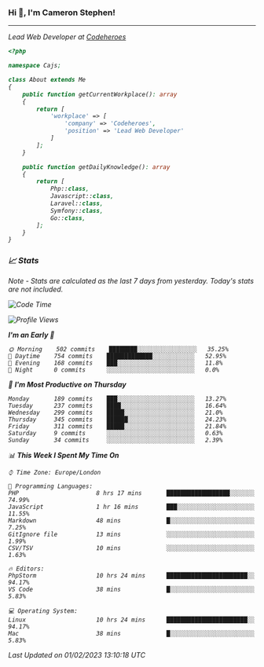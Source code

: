 ### Hi 👋, I'm Cameron Stephen!
<hr>
<p><em>Lead Web Developer at <a href="https://codeheroes.co.uk">Codeheroes</a></p>


```php
<?php

namespace Cajs;

class About extends Me
{
    public function getCurrentWorkplace(): array
    {
        return [
            'workplace' => [
                'company' => 'Codeheroes',
                'position' => 'Lead Web Developer'
            ]
        ];
    }

    public function getDailyKnowledge(): array
    {
        return [
            Php::class,
            Javascript::class,
            Laravel::class,
            Symfony::class,
            Go::class,
        ];
    }
}
```

### 📈 Stats
<p><em>Note - Stats are calculated as the last 7 days from yesterday. Today's stats are not included.</em></p>


<!--START_SECTION:waka-->
![Code Time](http://img.shields.io/badge/Code%20Time-3%2C250%20hrs%2043%20mins-blue)

![Profile Views](http://img.shields.io/badge/Profile%20Views-3-blue)

**I'm an Early 🐤** 

```text
🌞 Morning    502 commits    ████████░░░░░░░░░░░░░░░░░   35.25% 
🌆 Daytime    754 commits    █████████████░░░░░░░░░░░░   52.95% 
🌃 Evening    168 commits    ███░░░░░░░░░░░░░░░░░░░░░░   11.8% 
🌙 Night      0 commits      ░░░░░░░░░░░░░░░░░░░░░░░░░   0.0%

```
📅 **I'm Most Productive on Thursday** 

```text
Monday       189 commits    ███░░░░░░░░░░░░░░░░░░░░░░   13.27% 
Tuesday      237 commits    ████░░░░░░░░░░░░░░░░░░░░░   16.64% 
Wednesday    299 commits    █████░░░░░░░░░░░░░░░░░░░░   21.0% 
Thursday     345 commits    ██████░░░░░░░░░░░░░░░░░░░   24.23% 
Friday       311 commits    █████░░░░░░░░░░░░░░░░░░░░   21.84% 
Saturday     9 commits      ░░░░░░░░░░░░░░░░░░░░░░░░░   0.63% 
Sunday       34 commits     ░░░░░░░░░░░░░░░░░░░░░░░░░   2.39%

```


📊 **This Week I Spent My Time On** 

```text
⌚︎ Time Zone: Europe/London

💬 Programming Languages: 
PHP                      8 hrs 17 mins       ██████████████████░░░░░░░   74.99% 
JavaScript               1 hr 16 mins        ███░░░░░░░░░░░░░░░░░░░░░░   11.55% 
Markdown                 48 mins             █░░░░░░░░░░░░░░░░░░░░░░░░   7.25% 
GitIgnore file           13 mins             ░░░░░░░░░░░░░░░░░░░░░░░░░   1.99% 
CSV/TSV                  10 mins             ░░░░░░░░░░░░░░░░░░░░░░░░░   1.63%

🔥 Editors: 
PhpStorm                 10 hrs 24 mins      ███████████████████████░░   94.17% 
VS Code                  38 mins             █░░░░░░░░░░░░░░░░░░░░░░░░   5.83%

💻 Operating System: 
Linux                    10 hrs 24 mins      ███████████████████████░░   94.17% 
Mac                      38 mins             █░░░░░░░░░░░░░░░░░░░░░░░░   5.83%

```


 Last Updated on 01/02/2023 13:10:18 UTC
<!--END_SECTION:waka-->

